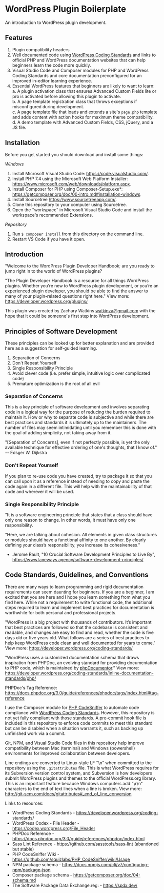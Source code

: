 # WordPress Plugin Boilerplate

An introduction to WordPress plugin development.

## Features

1. Plugin compatibility headers
2. Well documented code using [WordPress Coding Standards](https://developer.wordpress.org/coding-standards/wordpress-coding-standards/) and links to official PHP and WordPress documentation websites that can help beginners learn the code more quickly.
3. Visual Studio Code and Composer modules for PHP and WordPress Coding Standards and core documentation preconfigured for an improved in-editor learning experience.
4. Essential WordPress features that beginners are likely to want to learn:
   a. A plugin activation class that ensures Advanced Custom Fields lite or pro is activated before allowing this plugin to activate.  
   b. A page template registration class that throws exceptions if misconfigured during development.  
   c. A page template file that loads and extends a site's `page.php` template and adds content with action hooks for maximum theme compatibility.  
   d. A demo template with Advanced Custom Fields, CSS, jQuery, and a JS file.

## Installation

Before you get started you should download and install some things:

*Windows*
1. Install Microsoft Visual Studio Code: <https://code.visualstudio.com/>.
2. Install PHP 7.4 using the Microsoft Web Platform Installer: <https://www.microsoft.com/web/downloads/platform.aspx>.
3. Install Composer for PHP using Composer-Setup.exe*: <https://getcomposer.org/doc/00-intro.md#installation-windows>.
4. Install Sourcetree <https://www.sourcetreeapp.com/>.
5. Clone this repository to your computer using Sourcetree.
6. Open the "workspace" in Microsoft Visual Studio Code and install the workspace's recommended Extensions.

*Repository*
1. Run `$ composer install` from this directory on the command line.
2. Restart VS Code if you have it open.

## Introduction

"Welcome to the WordPress Plugin Developer Handbook; are you ready to jump right in to the world of WordPress plugins?

"The Plugin Developer Handbook is a resource for all things WordPress plugins. Whether you’re new to WordPress plugin development, or you’re an experienced plugin developer, you should be able to find the answer to many of your plugin-related questions right here." View more: <https://developer.wordpress.org/plugins/>

This plugin was created by Zachary Watkins <watkinza@gmail.com> with the hope that it could be someone's first step into WordPress development.

## Principles of Software Development

These principles can be looked up for better explanation and are provided here as a suggestion for self-guided learning.
1. Separation of Concerns
2. Don't Repeat Yourself
3. Single Responsibility Principle
4. Avoid clever code (i.e. prefer simple, intuitive logic over complicated code)
5. Premature optimization is the root of all evil

### Separation of Concerns

This is a key principle of software development and involves separating code in a logical way for the purpose of reducing the burden required to maintain it. How or why to separate code is subjective and while there are best practices and standards it is ultimately up to the maintainers. The number of files may seem intimidating until you remember this is done with the goal of adding simplicity, not taking away from it.

"[Separation of Concerns], even if not perfectly possible, is yet the only available technique for effective ordering of one's thoughts, that I know of." -- Edsger W. Dijkstra

### Don't Repeat Yourself

If you plan to re-use code you have created, try to package it so that you can call upon it as a reference instead of needing to copy and paste the code again in a different file. This will help with the maintainability of that code and wherever it will be used.

### Single Responsibility Principle

"It is a software engineering principle that states that a class should have only one reason to change. In other words, it must have only one responsibility.

"Here, we are talking about cohesion. All elements in given class structures or modules should have a functional affinity to one another. By clearly defining your class’s responsibility, you increase its cohesiveness."

- Jerome Rault, "10 Crucial Software Development Principles to Live By", <https://www.laneways.agency/software-development-principles/>

## Code Standards, Guidelines, and Conventions

There are many ways to learn programming and rigid documentation requirements can seem daunting for beginners. If you are a beginner, I am excited that you are here and I hope you learn something from what you find here. While not a requirement to write functional code, the additional steps required to learn and implement best practices for documentation is worthwhile for both personal and professional projects.

"WordPress is a big project with thousands of contributors. It’s important that best practices are followed so that the codebase is consistent and readable, and changes are easy to find and read, whether the code is five days old or five years old. What follows are a series of best practices to help keep WordPress code clean and well documented for years to come." View more: <https://developer.wordpress.org/coding-standards/>

"WordPress uses a customized documentation schema that draws inspiration from PHPDoc, an evolving standard for providing documentation to PHP code, which is maintained by [phpDocumentor](http://phpdoc.org/)." View more: <https://developer.wordpress.org/coding-standards/inline-documentation-standards/php/>

PHPDoc's Tag Reference: <https://docs.phpdoc.org/3.0/guide/references/phpdoc/tags/index.html#tag-reference>

I use the Composer module for [PHP CodeSniffer](https://github.com/squizlabs/PHP_CodeSniffer/) to automate code compliance with [WordPress Coding Standards](https://developer.wordpress.org/coding-standards/wordpress-coding-standards/). However, this repository is not yet fully compliant with those standards. A pre-commit hook file is included in this repository to enforce code commits to meet this standard but can be disabled when a situation warrants it, such as backing up unfinished work via a commit.

Git, NPM, and Visual Studio Code files in this repository help improve compatibility between Mac (terminal) and Windows (powershell) environments for improved collaboration between developers.

Line endings are converted to Linux-style LF "\n" when committed to the repository using the `.gitattributes` file. This is what WordPress requires for its Subversion version control system, and Subversion is how developers submit WordPress plugins and themes to the official WordPress.org library. This is an important feature because Windows computers add "\r\n" characters to the end of text lines when a line is broken. View more: http://git-scm.com/docs/gitattributes#_end_of_line_conversion

Links to resources:

* WordPress Coding Standards - <https://developer.wordpress.org/coding-standards/>
* WordPress Codex - File Header - <https://codex.wordpress.org/File_Header>
* PHPDoc Reference - <https://docs.phpdoc.org/3.0/guide/references/phpdoc/index.html>
* Sass Lint Reference - <https://github.com/sasstools/sass-lint> (abandoned but stable)
* PHP CodeSniffer Wiki - <https://github.com/squizlabs/PHP_CodeSniffer/wiki/Usage>
* NPM package schema - <https://docs.npmjs.com/cli/v7/configuring-npm/package-json>
* Composer package schema - <https://getcomposer.org/doc/04-schema.md>
* The Software Package Data Exchange:reg: - <https://spdx.dev/>
